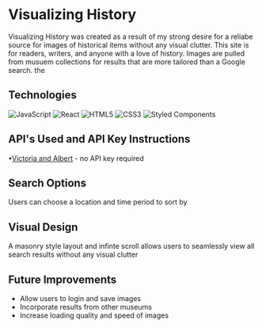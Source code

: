 # Visualizing History 
Visualizing History was created as a result of my strong desire for a reliabe source for images of historical items without any visual clutter. This site is for readers, writers, and anyone with a love of history. Images are pulled from musuem collections for results that are more tailored than a Google search. the 

## Technologies
![JavaScript](https://img.shields.io/badge/JavaScript-F7DF1E?style=for-the-badge&logo=javascript&logoColor=black)
![React](https://img.shields.io/badge/-React-61DAFB?logo=react&logoColor=white&style=for-the-badge)
![HTML5](https://img.shields.io/badge/html5-%23E34F26.svg?style=for-the-badge&logo=html5&logoColor=white)
![CSS3](https://img.shields.io/badge/css3-%231572B6.svg?style=for-the-badge&logo=css3&logoColor=white)
![Styled Components](https://img.shields.io/badge/styled--components-DB7093?style=for-the-badge&logo=styled-components&logoColor=white)

## API's Used and API Key Instructions
•[Victoria and Albert](https://developers.vam.ac.uk/guide/v2/welcome.html) - no API key required

## Search Options
Users can choose a location and time period to sort by

## Visual Design
A masonry style layout and infinte scroll allows users to seamlessly view all search results without any visual clutter

## Future Improvements
- Allow users to login and save images
- Incorporate results from other museums
- Increase loading quality and speed of images

